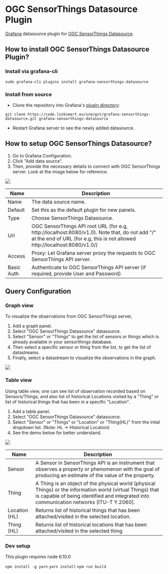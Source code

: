 # OGC SensorThings Datasource Plugin
[Grafana](http://grafana.org/) datasource plugin for [OGC SensorThings Datasource](http://developers.sensorup.com/docs/).

## How to install OGC SensorThings Datasource Plugin?

### Install via grafana-cli
```
sudo grafana-cli plugins install grafana-sensorthings-datasource
```

### Install from source

* Clone the repository into Grafana's [plugin directory](http://docs.grafana.org/plugins/installation/#grafana-plugin-directory):
```
git clone https://code.linksmart.eu/scm/gst/grafana-sensorthings-datasource.git grafana-sensorthings-datasource
```
* Restart Grafana server to see the newly added datasource.

## How to setup OGC SensorThings Datasource?

1. Go to Grafana Configuration.
2. Click "Add data source".
3. Then, provide the necessary details to connect with OGC SensorThings server. Look at the image below for reference.

![](https://code.linksmart.eu/projects/GST/repos/grafana-sensorthings-datasource/raw/img/datasource_setup.png)

Name | Description
------------ | -------------
Name | The data source name.
Default | Set this as the default plugin for new panels.
Type | Choose SensorThings Datasource.
Url | OGC SensorThings API root URL (for e.g, http://localhost:8080/v1.0). Note that, do not add "/" at the end of URL (for e.g, this is not allowed http://localhost:8080/v1.0/)
Access | Proxy: Let Grafana server proxy the requests to OGC SensorThings API server.
Basic Auth | Authenticate to OGC SensorThings API server (if required, provide User and Password)

## Query Configuration

### Graph view
To visualize the observations from OGC SensorThings server,

1. Add a graph panel.
2. Select "OGC SensorThings Datasource" datasource.
3. Select "Sensor" or "Things" to get the list of sensors or things which is already available in your sensorthings database.
4. Then select a specific sensor or thing from the list, to get the list of datastreams.
5. Finally, select a datastream to visualize the observations in the graph.

![](https://code.linksmart.eu/projects/GST/repos/grafana-sensorthings-datasource/raw/img/graph_demo.gif)

### Table view
Using table view, one can see list of observation recorded based on Sensors/Things, and also list of historical Locations visited by a "Thing" or list of historical things that has been in a specific "Location".

1. Add a table panel.
2. Select "OGC SensorThings Datasource" datasource.
3. Select "Sensor" or "Things" or "Location" or "Thing(HL)" from the intial dropdown list. (Note: HL -> Historical Location)
4. See the demo below for better understand.

![](https://code.linksmart.eu/projects/GST/repos/grafana-sensorthings-datasource/raw/img/table_demo.gif)

Name | Description
------------ | -------------
Sensor | A Sensor in SensorThings API is an instrument that observes a property or phenomenon with the goal of producing an estimate of the value of the property.
Thing | A Thing is an object of the physical world (physical Things) or the information world (virtual Things) that is capable of being identified and integrated into communication networks [ITU-T Y.2060].
Location (HL) | Returns list of historical things that has been attached/visited in the selected location.
Thing (HL) | Returns list of historical locations that has been  attached/visited in the selected thing

### Dev setup

This plugin requires node 6.10.0

`npm install -g yarn`
`yarn install`
`npm run build`
